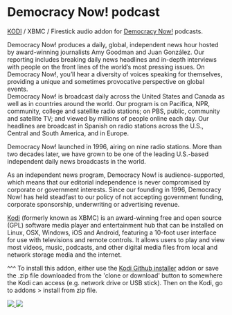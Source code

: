 Democracy Now! podcast<br>
=============================

<a href="www.kodi.tv">KODI</a> / XBMC / Firestick audio addon for <a href="http://www.democracynow.org">Democracy Now!</a> podcasts.<br>

Democracy Now! produces a daily, global, independent news hour hosted by award-winning journalists Amy Goodman and Juan González. Our reporting includes breaking daily news headlines and in-depth interviews with people on the front lines of the world’s most pressing issues. On Democracy Now!, you’ll hear a diversity of voices speaking for themselves, providing a unique and sometimes provocative perspective on global events.<br> Democracy Now! is broadcast daily across the United States and Canada as well as in countries around the world. Our program is on Pacifica, NPR, community, college and satellite radio stations; on PBS, public, community and satellite TV; and viewed by millions of people online each day. Our headlines are broadcast in Spanish on radio stations across the U.S., Central and South America, and in Europe.<br>

Democracy Now! launched in 1996, airing on nine radio stations. More than two decades later, we have grown to be one of the leading U.S.-based independent daily news broadcasts in the world.<br>

As an independent news program, Democracy Now! is audience-supported, which means that our editorial independence is never compromised by corporate or government interests. Since our founding in 1996, Democracy Now! has held steadfast to our policy of not accepting government funding, corporate sponsorship, underwriting or advertising revenue.<br>

<a href="www.kodi.tv">Kodi</a> (formerly known as XBMC) is an award-winning free and open source (GPL) software media player and entertainment hub that can be installed on Linux, OSX, Windows, iOS and Android, featuring a 10-foot user interface for use with televisions and remote controls. It allows users to play and view most videos, music, podcasts, and other digital media files from local and network storage media and the internet.<br>

^^^ To install this addon, either use the <a href="https://www.tvaddons.co/github-browser-kodi/">Kodi Github installer</a> addon or save the .zip file downloaded from the 'clone or download' button to somewhere the Kodi can access (e.g. network drive or USB stick). Then on the Kodi, go to addons > install from zip file.<br>

<a href="http://www.democracynow.org"><img src="https://www.democracynow.org/assets/dntv.jpeg">
<a href="http://www.kodi.tv"><img src="https://kodi.tv/sites/default/files/page/field_image/about--devices.jpg">
